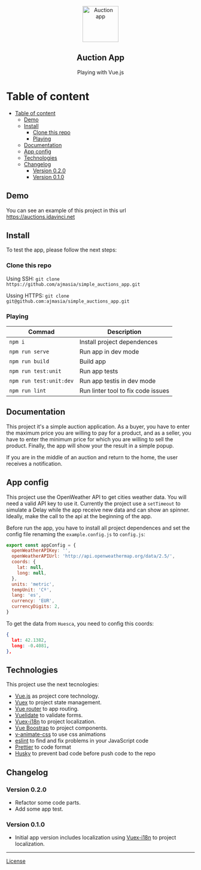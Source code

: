 <p align="center">
  <a href="http://github.com/kamranahmedse/developer-roadmap">
    <img src="https://cdn3.iconfinder.com/data/icons/seo-internet-marketing-flat-icons/250/web-code.png" alt="Auction app" width="96" height="96">
  </a>
  <h2 align="center">Auction App</h2>
  <p align="center">Playing with Vue.js</p>
</p>

# Table of content

- [Table of content](#table-of-content)
  - [Demo](#demo)
  - [Install](#install)
    - [Clone this repo](#clone-this-repo)
    - [Playing](#playing)
  - [Documentation](#documentation)
  - [App config](#app-config)
  - [Technologies](#technologies)
  - [Changelog](#changelog)
    - [Version 0.2.0](#version-020)
    - [Version 0.1.0](#version-010)


## Demo
You can see an example of this project in this url https://auctions.idavinci.net

## Install

To test the app, please follow the next steps:

### Clone this repo

Using SSH: `git clone https://github.com/ajmasia/simple_auctions_app.git`

Ussing HTTPS: `git clone git@github.com:ajmasia/simple_auctions_app.git`

### Playing

| Commad                  | Description                        |
| ----------------------- | ---------------------------------- |
| `npm i`                 | Install project dependences        |
| `npm run serve`         | Run app in dev mode                |
| `npm run build`         | Build app                          |
| `npm run test:unit`     | Run app tests                      |
| `npm run test:unit:dev` | Run app testis in dev mode         |
| `npm run lint`          | Run linter tool to fix code issues |

## Documentation

This project it's a simple auction application. As a buyer, you have to enter the maximum price you are willing to pay for a product, and as a seller, you have to enter the minimum price for which you are willing to sell the product. Finally, the app will show your the result in a simple popup.

If you are in the middle of an auction and return to the home, the user receives a notification.

## App config

This project use the OpenWeather API to get cities weather data. You will need a valid API key to use it. Currently the project use a `setTimeout` to simulate a Delay while the app receive new data and can show an spinner. Ideally, make the call to the api at the beginning of the app.

Before run the app, you have to install all project dependences and set the config file renaming the `example.config.js` to `config.js`:

```js
export const appConfig = {
  openWeatherAPIKey: '',
  openWeatherAPIUrl: 'http://api.openweathermap.org/data/2.5/',
  coords: {
    lat: null,
    long: null,
  },
  units: 'metric',
  tempUnit: 'Cº',
  lang: 'es',
  currency: 'EUR',
  currencyDigits: 2,
}
```

To get the data from `Huesca`, you need to config this coords:

```json
{
  lat: 42.1382,
  long: -0.4081,
},
```

## Technologies

This project use the next tecnologies:

- [Vue.js](https://vuejs.org/) as project core technology.
- [Vuex](https://vuex.vuejs.org/guide/) to project state management.
- [Vue router](https://router.vuejs.org/) to app routing.
- [Vuelidate](https://github.com/vuelidate/vuelidate) to validate forms.
- [Vuex-i18n](https://github.com/dkfbasel/vuex-i18n) to project localization.
- [Vue Boostrap](https://bootstrap-vue.js.org/) to project components.
- [v-animate-css](https://github.com/jofftiquez/v-animate-css) to use css animations
- [eslint](https://eslint.org/) to find and fix problems in your JavaScript code
- [Prettier](https://prettier.io/) to code format
- [Husky](https://github.com/typicode/husky) to prevent bad code before push code to the repo

## Changelog

### Version 0.2.0

- Refactor some code parts.
- Add some app test.

### Version 0.1.0

- Initial app version includes localization using [Vuex-i18n](https://github.com/dkfbasel/vuex-i18n) to project localization.

---

[License](./LICENSE.md)
